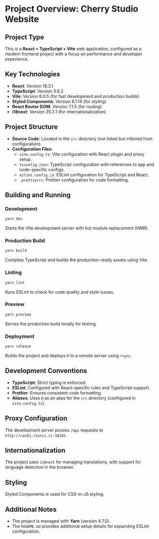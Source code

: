 # Project Overview: Cherry Studio Website

## Project Type
This is a **React + TypeScript + Vite** web application, configured as a modern frontend project with a focus on performance and developer experience.

## Key Technologies
- **React**: Version 18.3.1
- **TypeScript**: Version 5.6.2
- **Vite**: Version 6.0.5 (for fast development and production builds)
- **Styled Components**: Version 6.1.14 (for styling)
- **React Router DOM**: Version 7.1.5 (for routing)
- **i18next**: Version 25.2.1 (for internationalization)

## Project Structure
- **Source Code**: Located in the `src` directory (not listed but inferred from configuration).
- **Configuration Files**:
  - `vite.config.ts`: Vite configuration with React plugin and proxy setup.
  - `tsconfig.json`: TypeScript configuration with references to app and node-specific configs.
  - `eslint.config.js`: ESLint configuration for TypeScript and React.
  - `.prettierrc`: Prettier configuration for code formatting.

## Building and Running
### Development
```bash
yarn dev
```
Starts the Vite development server with hot module replacement (HMR).

### Production Build
```bash
yarn build
```
Compiles TypeScript and builds the production-ready assets using Vite.

### Linting
```bash
yarn lint
```
Runs ESLint to check for code quality and style issues.

### Preview
```bash
yarn preview
```
Serves the production build locally for testing.

### Deployment
```bash
yarn release
```
Builds the project and deploys it to a remote server using `rsync`.

## Development Conventions
- **TypeScript**: Strict typing is enforced.
- **ESLint**: Configured with React-specific rules and TypeScript support.
- **Prettier**: Ensures consistent code formatting.
- **Aliases**: Uses `@` as an alias for the `src` directory (configured in `vite.config.ts`).

## Proxy Configuration
The development server proxies `/api` requests to `http://rack1.raincs.cc:18192`.

## Internationalization
The project uses `i18next` for managing translations, with support for language detection in the browser.

## Styling
Styled Components is used for CSS-in-JS styling.

## Additional Notes
- The project is managed with **Yarn** (version 4.7.0).
- The `README.md` provides additional setup details for expanding ESLint configuration.